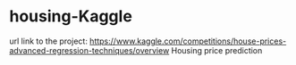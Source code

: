 # housing-Kaggle
url link to the project: https://www.kaggle.com/competitions/house-prices-advanced-regression-techniques/overview
Housing price prediction
